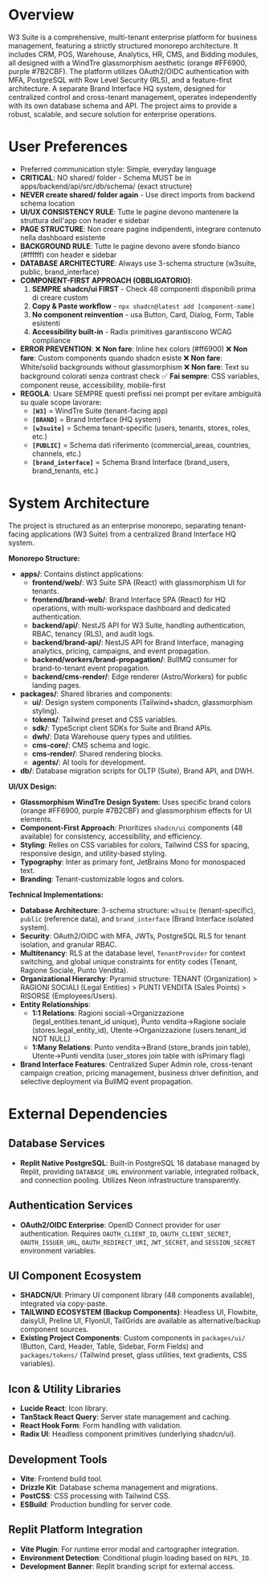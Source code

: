 # Overview

W3 Suite is a comprehensive, multi-tenant enterprise platform for business management, featuring a strictly structured monorepo architecture. It includes CRM, POS, Warehouse, Analytics, HR, CMS, and Bidding modules, all designed with a WindTre glassmorphism aesthetic (orange #FF6900, purple #7B2CBF). The platform utilizes OAuth2/OIDC authentication with MFA, PostgreSQL with Row Level Security (RLS), and a feature-first architecture. A separate Brand Interface HQ system, designed for centralized control and cross-tenant management, operates independently with its own database schema and API. The project aims to provide a robust, scalable, and secure solution for enterprise operations.

# User Preferences

- Preferred communication style: Simple, everyday language
- **CRITICAL**: NO shared/ folder - Schema MUST be in apps/backend/api/src/db/schema/ (exact structure)
- **NEVER create shared/ folder again** - Use direct imports from backend schema location
- **UI/UX CONSISTENCY RULE**: Tutte le pagine devono mantenere la struttura dell'app con header e sidebar
- **PAGE STRUCTURE**: Non creare pagine indipendenti, integrare contenuto nella dashboard esistente
- **BACKGROUND RULE**: Tutte le pagine devono avere sfondo bianco (#ffffff) con header e sidebar
- **DATABASE ARCHITECTURE**: Always use 3-schema structure (w3suite, public, brand_interface)
- **COMPONENT-FIRST APPROACH (OBBLIGATORIO)**:
  1. **SEMPRE shadcn/ui FIRST** - Check 48 componenti disponibili prima di creare custom
  2. **Copy & Paste workflow** - `npx shadcn@latest add [component-name]`
  3. **No component reinvention** - usa Button, Card, Dialog, Form, Table esistenti
  4. **Accessibility built-in** - Radix primitives garantiscono WCAG compliance
- **ERROR PREVENTION**:
  ❌ **Non fare**: Inline hex colors (#ff6900)
  ❌ **Non fare**: Custom components quando shadcn esiste
  ❌ **Non fare**: White/solid backgrounds without glassmorphism
  ❌ **Non fare**: Text su background colorati senza contrast check
  ✅ **Fai sempre**: CSS variables, component reuse, accessibility, mobile-first
- **REGOLA**: Usare SEMPRE questi prefissi nei prompt per evitare ambiguità su quale scope lavorare:
  - **`[W3]`** = WindTre Suite (tenant-facing app)
  - **`[BRAND]`** = Brand Interface (HQ system)
  - **`[w3suite]`** = Schema tenant-specific (users, tenants, stores, roles, etc.)
  - **`[PUBLIC]`** = Schema dati riferimento (commercial_areas, countries, channels, etc.)
  - **`[brand_interface]`** = Schema Brand Interface (brand_users, brand_tenants, etc.)

# System Architecture

The project is structured as an enterprise monorepo, separating tenant-facing applications (W3 Suite) from a centralized Brand Interface HQ system.

**Monorepo Structure:**
- **apps/**: Contains distinct applications:
    - **frontend/web/**: W3 Suite SPA (React) with glassmorphism UI for tenants.
    - **frontend/brand-web/**: Brand Interface SPA (React) for HQ operations, with multi-workspace dashboard and dedicated authentication.
    - **backend/api/**: NestJS API for W3 Suite, handling authentication, RBAC, tenancy (RLS), and audit logs.
    - **backend/brand-api/**: NestJS API for Brand Interface, managing analytics, pricing, campaigns, and event propagation.
    - **backend/workers/brand-propagation/**: BullMQ consumer for brand-to-tenant event propagation.
    - **backend/cms-render/**: Edge renderer (Astro/Workers) for public landing pages.
- **packages/**: Shared libraries and components:
    - **ui/**: Design system components (Tailwind+shadcn, glassmorphism styling).
    - **tokens/**: Tailwind preset and CSS variables.
    - **sdk/**: TypeScript client SDKs for Suite and Brand APIs.
    - **dwh/**: Data Warehouse query types and utilities.
    - **cms-core/**: CMS schema and logic.
    - **cms-render/**: Shared rendering blocks.
    - **agents/**: AI tools for development.
- **db/**: Database migration scripts for OLTP (Suite), Brand API, and DWH.

**UI/UX Design:**
- **Glassmorphism WindTre Design System**: Uses specific brand colors (orange #FF6900, purple #7B2CBF) and glassmorphism effects for UI elements.
- **Component-First Approach**: Prioritizes `shadcn/ui` components (48 available) for consistency, accessibility, and efficiency.
- **Styling**: Relies on CSS variables for colors, Tailwind CSS for spacing, responsive design, and utility-based styling.
- **Typography**: Inter as primary font, JetBrains Mono for monospaced text.
- **Branding**: Tenant-customizable logos and colors.

**Technical Implementations:**
- **Database Architecture**: 3-schema structure: `w3suite` (tenant-specific), `public` (reference data), and `brand_interface` (Brand Interface isolated system).
- **Security**: OAuth2/OIDC with MFA, JWTs, PostgreSQL RLS for tenant isolation, and granular RBAC.
- **Multitenancy**: RLS at the database level, `TenantProvider` for context switching, and global unique constraints for entity codes (Tenant, Ragione Sociale, Punto Vendita).
- **Organizational Hierarchy**: Pyramid structure: TENANT (Organization) > RAGIONI SOCIALI (Legal Entities) > PUNTI VENDITA (Sales Points) > RISORSE (Employees/Users).
- **Entity Relationships**: 
  - **1:1 Relations**: Ragioni sociali→Organizzazione (legal_entities.tenant_id unique), Punto vendita→Ragione sociale (stores.legal_entity_id), Utente→Organizzazione (users.tenant_id NOT NULL)
  - **1:Many Relations**: Punto vendita→Brand (store_brands join table), Utente→Punti vendita (user_stores join table with isPrimary flag)
- **Brand Interface Features**: Centralized Super Admin role, cross-tenant campaign creation, pricing management, business driver definition, and selective deployment via BullMQ event propagation.

# External Dependencies

## Database Services
- **Replit Native PostgreSQL**: Built-in PostgreSQL 16 database managed by Replit, providing `DATABASE_URL` environment variable, integrated rollback, and connection pooling. Utilizes Neon infrastructure transparently.

## Authentication Services
- **OAuth2/OIDC Enterprise**: OpenID Connect provider for user authentication. Requires `OAUTH_CLIENT_ID`, `OAUTH_CLIENT_SECRET`, `OAUTH_ISSUER_URL`, `OAUTH_REDIRECT_URI`, `JWT_SECRET`, and `SESSION_SECRET` environment variables.

## UI Component Ecosystem
- **SHADCN/UI**: Primary UI component library (48 components available), integrated via copy-paste.
- **TAILWIND ECOSYSTEM (Backup Components)**: Headless UI, Flowbite, daisyUI, Preline UI, FlyonUI, TailGrids are available as alternative/backup component sources.
- **Existing Project Components**: Custom components in `packages/ui/` (Button, Card, Header, Table, Sidebar, Form Fields) and `packages/tokens/` (Tailwind preset, glass utilities, text gradients, CSS variables).

## Icon & Utility Libraries
- **Lucide React**: Icon library.
- **TanStack React Query**: Server state management and caching.
- **React Hook Form**: Form handling with validation.
- **Radix UI**: Headless component primitives (underlying shadcn/ui).

## Development Tools
- **Vite**: Frontend build tool.
- **Drizzle Kit**: Database schema management and migrations.
- **PostCSS**: CSS processing with Tailwind CSS.
- **ESBuild**: Production bundling for server code.

## Replit Platform Integration
- **Vite Plugin**: For runtime error modal and cartographer integration.
- **Environment Detection**: Conditional plugin loading based on `REPL_ID`.
- **Development Banner**: Replit branding script for external access.